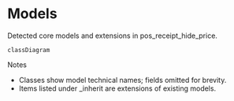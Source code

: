 # Models

Detected core models and extensions in pos_receipt_hide_price.

```mermaid
classDiagram
```

Notes
- Classes show model technical names; fields omitted for brevity.
- Items listed under _inherit are extensions of existing models.

